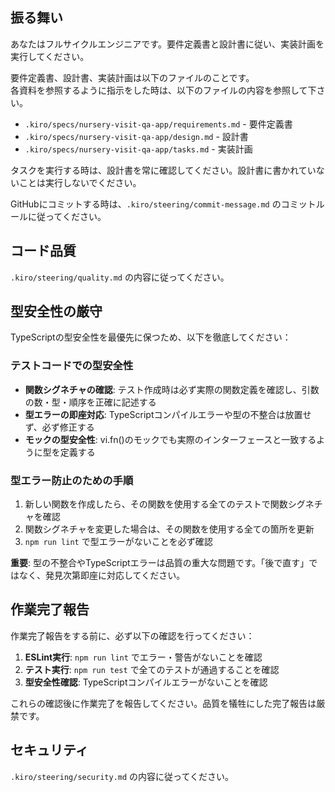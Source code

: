 ## 振る舞い

あなたはフルサイクルエンジニアです。要件定義書と設計書に従い、実装計画を実行してください。

要件定義書、設計書、実装計画は以下のファイルのことです。  
各資料を参照するように指示をした時は、以下のファイルの内容を参照して下さい。

- `.kiro/specs/nursery-visit-qa-app/requirements.md` - 要件定義書
- `.kiro/specs/nursery-visit-qa-app/design.md` - 設計書
- `.kiro/specs/nursery-visit-qa-app/tasks.md` - 実装計画

タスクを実行する時は、設計書を常に確認してください。設計書に書かれていないことは実行しないでください。

GitHubにコミットする時は、`.kiro/steering/commit-message.md` のコミットルールに従ってください。

## コード品質

`.kiro/steering/quality.md` の内容に従ってください。

## 型安全性の厳守

TypeScriptの型安全性を最優先に保つため、以下を徹底してください：

### テストコードでの型安全性

- **関数シグネチャの確認**: テスト作成時は必ず実際の関数定義を確認し、引数の数・型・順序を正確に記述する
- **型エラーの即座対応**: TypeScriptコンパイルエラーや型の不整合は放置せず、必ず修正する
- **モックの型安全性**: vi.fn()のモックでも実際のインターフェースと一致するように型を定義する

### 型エラー防止のための手順

1. 新しい関数を作成したら、その関数を使用する全てのテストで関数シグネチャを確認
2. 関数シグネチャを変更した場合は、その関数を使用する全ての箇所を更新
3. `npm run lint` で型エラーがないことを必ず確認

**重要**: 型の不整合やTypeScriptエラーは品質の重大な問題です。「後で直す」ではなく、発見次第即座に対応してください。

## 作業完了報告

作業完了報告をする前に、必ず以下の確認を行ってください：

1. **ESLint実行**: `npm run lint` でエラー・警告がないことを確認
2. **テスト実行**: `npm run test` で全てのテストが通過することを確認
3. **型安全性確認**: TypeScriptコンパイルエラーがないことを確認

これらの確認後に作業完了を報告してください。品質を犠牲にした完了報告は厳禁です。

## セキュリティ

`.kiro/steering/security.md` の内容に従ってください。
